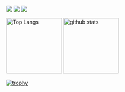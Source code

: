 ![](http://github-profile-summary-cards.vercel.app/api/cards/profile-details?username=7Serm&theme=tokyonight)
![](http://github-profile-summary-cards.vercel.app/api/cards/stats?username=7Serm&theme=tokyonight)
![](http://github-profile-summary-cards.vercel.app/api/cards/productive-time?username=7Serm&theme=tokyonight&utcOffset={utcOffset})
<p align="left"> 
  <img alt="Top Langs" height="150px" src="https://github-readme-stats.vercel.app/api/top-langs/?username=7Serm&layout=compact&count_private=true&show_icons=true&theme=tokyonight" />
  <img alt="github stats" height="150px" src="https://github-readme-stats.vercel.app/api?username=7Serm&count_private=true&show_icons=true&show_icons=true&theme=tokyonight" />
</p>

[![trophy](https://github-profile-trophy.vercel.app/?username=7Serm&theme=tokyonight&column=7
)](https://github.com/ryo-ma/github-profile-trophy)

